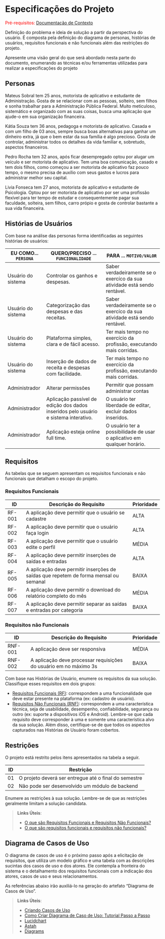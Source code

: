 # Especificações do Projeto

<span style="color:red">Pré-requisitos: <a href="1-Documentação de Contexto.md"> Documentação de Contexto</a></span>

Definição do problema e ideia de solução a partir da perspectiva do usuário. É composta pela definição do  diagrama de personas, histórias de usuários, requisitos funcionais e não funcionais além das restrições do projeto.

Apresente uma visão geral do que será abordado nesta parte do documento, enumerando as técnicas e/ou ferramentas utilizadas para realizar a especificações do projeto

## Personas

Mateus Sobral tem 25 anos, motorista de aplicativo e estudante de Administração. Gosta de se relacionar com as pessoas, solteiro, sem filhos e sonha trabalhar para a Administração Pública Federal. Muito meticuloso, sistemático e organizado com as suas coisas, busca uma aplicação que ajude-o em sua organização financeira.

Kátia Souza tem 36 anos, pedagoga e motorista de aplicativo. Casada e com um filho de 03 anos, sempre busca boas alternativas para ganhar um dinheiro extra, já que o bem estar da sua família é algo precioso. Gosta de controlar, administrar todos os detalhes da vida familiar e, sobretudo, aspectos financeiros. 

Pedro Rocha tem 32 anos, após ficar desempregado optou por alugar um veículo e ser motorista de aplicativo. Tem uma boa comunicação, casado e tem dois filhos, como começou a ser motorista de aplicativo faz pouco tempo, o mesmo precisa de auxílio com seus gastos e lucros para administrar melhor seu capital.

Livia Fonseca tem 27 anos, motorista de aplicativo e estudante de Psicologia. Optou por ser motorista de aplicativo por ser uma profissão flexível para ter tempo de estudar e consequentemente pagar sua faculdade, solteira, sem filhos, carro própio e gosta de controlar bastante a sua vida financeira.
## Histórias de Usuários

Com base na análise das personas forma identificadas as seguintes histórias de usuários:

|EU COMO... `PERSONA`| QUERO/PRECISO ... `FUNCIONALIDADE` |PARA ... `MOTIVO/VALOR`                 |
|--------------------|------------------------------------|----------------------------------------|
|Usuário do sistema  | Controlar os ganhos e despesas.     | Saber verdadeiramente se o exercíco da sua atividade está sendo rentável.|
|Usuário do sistema  | Categorização das despesas e das receitas.     | Saber verdadeiramente se o exercíco da sua atividade está sendo rentável.|
|Usuário do sistema  | Plataforma simples, clara e de fácil acesso.     | Ter mais tempo no exercício da profissão, executando mais corridas.|
|Usuário do sistema  | Inserção de dados de receita e despesas com facilidade.     | Ter mais tempo no exercício da profissão, executando mais corridas.|
|Administrador       | Alterar permissões                 | Permitir que possam administrar contas |
|Administrador       | Aplicação passível de edição dos dados inseridos pelo usuário e sistema interativo.     | O usuário ter liberdade de editar, excluir dados inseridos.|
|Administrador       | Aplicação esteja online full time.     | O usuário ter a possibilidade de usar o aplicativo em qualquer horário.|


## Requisitos

As tabelas que se seguem apresentam os requisitos funcionais e não funcionais que detalham o escopo do projeto.

### Requisitos Funcionais

|ID    | Descrição do Requisito  | Prioridade |
|------|-----------------------------------------|----|
|RF-001| A aplicação deve permitir que o usuário se cadastre | ALTA | 
|RF-002| A aplicação deve permitir que o usuário faça login | ALTA | 
|RF-003| A aplicação deve permitir que o usuário edite o perfil | MÉDIA |
|RF-004| A aplicação deve permitir inserções de saídas e entradas | ALTA |
|RF-005| A aplicação deve permitir inserções de saídas que repetem de forma mensal ou semanal | BAIXA |
|RF-006| A aplicação deve permitir o download do relatório completo do mês | MÉDIA |
|RF-007| A aplicação deve permitir separar as saídas e entradas por categoria | BAIXA |

### Requisitos não Funcionais

|ID     | Descrição do Requisito  |Prioridade |
|-------|-------------------------|----|
|RNF-001| A aplicação deve ser responsiva | MÉDIA | 
|RNF-002| A aplicação deve processar requisições do usuário em no máximo 3s |  BAIXA | 

Com base nas Histórias de Usuário, enumere os requisitos da sua solução. Classifique esses requisitos em dois grupos:

- [Requisitos Funcionais
 (RF)](https://pt.wikipedia.org/wiki/Requisito_funcional):
 correspondem a uma funcionalidade que deve estar presente na
  plataforma (ex: cadastro de usuário).
- [Requisitos Não Funcionais
  (RNF)](https://pt.wikipedia.org/wiki/Requisito_n%C3%A3o_funcional):
  correspondem a uma característica técnica, seja de usabilidade,
  desempenho, confiabilidade, segurança ou outro (ex: suporte a
  dispositivos iOS e Android).
Lembre-se que cada requisito deve corresponder à uma e somente uma
característica alvo da sua solução. Além disso, certifique-se de que
todos os aspectos capturados nas Histórias de Usuário foram cobertos.

## Restrições

O projeto está restrito pelos itens apresentados na tabela a seguir.

|ID| Restrição                                             |
|--|-------------------------------------------------------|
|01| O projeto deverá ser entregue até o final do semestre |
|02| Não pode ser desenvolvido um módulo de backend        |


Enumere as restrições à sua solução. Lembre-se de que as restrições geralmente limitam a solução candidata.

> **Links Úteis**:
> - [O que são Requisitos Funcionais e Requisitos Não Funcionais?](https://codificar.com.br/requisitos-funcionais-nao-funcionais/)
> - [O que são requisitos funcionais e requisitos não funcionais?](https://analisederequisitos.com.br/requisitos-funcionais-e-requisitos-nao-funcionais-o-que-sao/)

## Diagrama de Casos de Uso

O diagrama de casos de uso é o próximo passo após a elicitação de requisitos, que utiliza um modelo gráfico e uma tabela com as descrições sucintas dos casos de uso e dos atores. Ele contempla a fronteira do sistema e o detalhamento dos requisitos funcionais com a indicação dos atores, casos de uso e seus relacionamentos. 

As referências abaixo irão auxiliá-lo na geração do artefato “Diagrama de Casos de Uso”.

> **Links Úteis**:
> - [Criando Casos de Uso](https://www.ibm.com/docs/pt-br/elm/6.0?topic=requirements-creating-use-cases)
> - [Como Criar Diagrama de Caso de Uso: Tutorial Passo a Passo](https://gitmind.com/pt/fazer-diagrama-de-caso-uso.html/)
> - [Lucidchart](https://www.lucidchart.com/)
> - [Astah](https://astah.net/)
> - [Diagrams](https://app.diagrams.net/)
